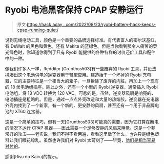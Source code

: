 # Ryobi 电池黑客保持 CPAP 安静运行

> 原文:[https://hack aday . com/2022/08/23/ryobi-battery-hack-keeps-cpap-running-quiet/](https://hackaday.com/2022/08/23/ryobi-battery-hack-keeps-cpap-running-quietly/)

说到无绳电动工具，颜色是一个重要的品牌选择标准。有代表富人的密尔沃基红，有 DeWalt 的黑色和黄色，还有 Makita 的蓝绿色。但是当你看到那令人痛苦的荧光绿色时，你知道你得到了只有 Ryobi 能提供的各种各样的讨价还价工具和配件中的一种。

像我们许多人一样，Redditor [Grunthos503]有一些废弃的 Ryobi 工具，并设法拼凑出这个电池供电的逆变器用于轻型应用。建造始于一个坏掉的 Ryobi 充电器，它的主要特征是一个相当大的箱子，一旦拆除了废弃的内脏，再加上一个现有的 18 伏电池组插座。除此之外，还有一个小型的 Ryobi 逆变器，通常插入 Ryobi 电池组，将 18 VDC 转换为 120 VAC。可悲的是，虽然，逆变器风扇是响亮的，电池插座是粗略的。但是，通过一点点外壳改造和大量的热熔胶，逆变器在充电器外壳内找到了一个新家，有一个新的、更安静的风扇，甚至还有一个用于非品牌电池的 XT60 连接器。

这是一个简单的技巧，但有一天[Grunthos503]可能真的需要，因为它打算在断电的情况下运行 CPAP 机器——因此需要一个足够安静的风扇来睡觉。这是一个非常好的攻击——老实说，我们不得不看两遍，看看这里做了什么。也许只是绿色塑料让我们眼花缭乱。虽然也许我们对 Ryobi 太苛刻了——毕竟，[他们是相当容易对付的](https://hackaday.com/2018/03/24/cordless-tool-battery-pack-turned-into-portable-bench-supply/)。

感谢[Risu no Kairu]的提示。